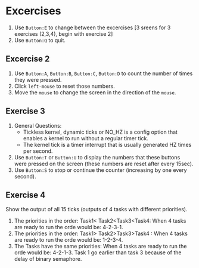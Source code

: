 # Excercises

1. Use `Button:E` to change between the excercises [3 sreens for 3 exercises (2,3,4), begin with exercise 2]
2. Use `Button:Q` to quit.
## Excercise 2 
1. Use `Button:A`, `Button:B`, `Button:C`, `Button:D`  to count the number of times they were pressed.
2. Click `left-mouse` to reset those numbers.
3. Move the `mouse` to change the screen in the direction of the `mouse`.

## Exercise 3
1. General Questions:
   - Tickless kernel, dynamic ticks or NO_HZ is a config option that enables a kernel to run without a regular timer tick.
   - The kernel tick is a timer interrupt that is usually generated HZ times per second.
2.  Use `Button:T` or `Button:U` to display the numbers that these buttons were pressed on the screen (these numbers are reset after every 15sec).
3.  Use `Button:S` to stop or continue the counter (increasing by one every second).

## Exercise 4
Show the output of all 15 ticks (outputs of 4 tasks with different priorities).
1. The priorities in the order: Task1< Task2<Task3<Task4: When 4 tasks are ready to run the orde would be: 4-2-3-1.
2. The priorities in the order: Task1> Task2>Task3>Task4 : When 4 tasks are ready to run the orde would be: 1-2-3-4.
3. The Tasks have the same priorities: When 4 tasks are ready to run the orde would be: 4-2-1-3. Task 1 go earlier than task 3 because of the delay of binary semaphore.
